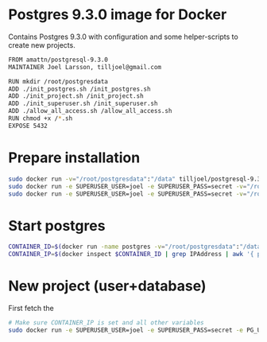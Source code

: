 # Postgres 9.3.0 image for Docker

Contains Postgres 9.3.0 with configuration and some helper-scripts to create
new projects.

```bash
FROM amattn/postgresql-9.3.0
MAINTAINER Joel Larsson, tilljoel@gmail.com

RUN mkdir /root/postgresdata
ADD ./init_postgres.sh /init_postgres.sh
ADD ./init_project.sh /init_project.sh
ADD ./init_superuser.sh /init_superuser.sh
ADD ./allow_all_access.sh /allow_all_access.sh
RUN chmod +x /*.sh
EXPOSE 5432
```

# Prepare installation

```bash
sudo docker run -v="/root/postgresdata":"/data" tilljoel/postgresql-9.3.0 /bin/bash -c ./init_postgres.sh
sudo docker run -e SUPERUSER_USER=joel -e SUPERUSER_PASS=secret -v="/root/postgresdata":"/data" tilljoel/postgresql-9.3.0 /bin/bash -c ./init_superuser.sh
sudo docker run -e SUPERUSER_USER=joel -e SUPERUSER_PASS=secret -v="/root/postgresdata":"/data" tilljoel/postgresql-9.3.0 /bin/bash -c ./allow_all_access.sh
```

# Start postgres

```bash
CONTAINER_ID=$(docker run -name postgres -v="/root/postgresdata":"/data" -d tilljoel/postgresql-9.3.0 su postgres --command "/usr/lib/postgresql/9.3/bin/postgres -D /data/main -c config_file=/data/postgresql.conf")
CONTAINER_IP=$(docker inspect $CONTAINER_ID | grep IPAddress | awk '{ print $2 }' | tr -d ',"')
```

# New project (user+database)

First fetch the 
```bash
# Make sure CONTAINER_IP is set and all other variables
sudo docker run -e SUPERUSER_USER=joel -e SUPERUSER_PASS=secret -e PG_USER=tilljoel -e PG_PASS=secret -e PG_DATABASE=tilljoeldb -e PG_HOST=CONTAINER_IP -e PG_PORT=5432 -v="/root/postgresdata":"/data" tilljoel/postgresql-9.3.0 /bin/bash -c ./init_project.sh
```

